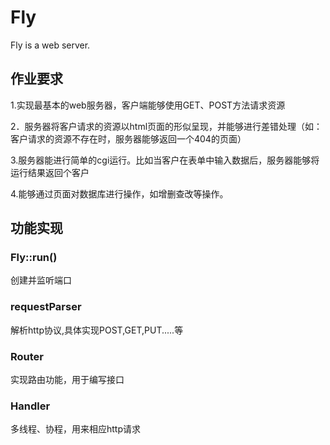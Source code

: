 # Fly 

Fly is a web server.

## 作业要求
1.实现最基本的web服务器，客户端能够使用GET、POST方法请求资源

2．服务器将客户请求的资源以html页面的形似呈现，并能够进行差错处理（如：客户请求的资源不存在时，服务器能够返回一个404的页面）  

3.服务器能进行简单的cgi运行。比如当客户在表单中输入数据后，服务器能够将运行结果返回个客户

4.能够通过页面对数据库进行操作，如增删查改等操作。

## 功能实现

### Fly::run()

创建并监听端口

### requestParser

解析http协议,具体实现POST,GET,PUT.....等

### Router  

实现路由功能，用于编写接口

### Handler 

多线程、协程，用来相应http请求

